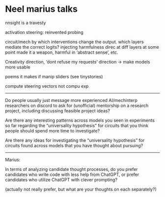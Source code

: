 # Neel marius talks

nnsight is a travesty

activation steering: reinvented probing 

circuit/mech by which interventions change the output. which layers mediate the correct logits? injecting harmfulness direc at diff layers at some point made it a weapon, harmful in ‘abstract sense’, etc.

Creativity direction, ‘dont refuse my requests’ direction → make models more usable

poems it makes if manip sliders (see tinystories)

compute steering vectors not compu exp

---

Do people usually just message more experienced AI/mechinterp researchers on discord to ask for (unofficial) mentorship on a research project, including discussing feasible project ideas?

Are there any interesting patterns across models you seen in experiments so far regarding the “universality hypothesis” for circuits that you think people should spend more time to investigate?

Are there any ideas for investigating the “universality hypothesis” for circuits found across models that you have thought about pursuing?

---

Marius:

In terms of analyzing candidate thought processes, do you prefer candidates who write code with less help from ChatGPT, or prefer candidates who utilize ChatGPT with clever prompting?

(actually not really prefer, but what are your thoughts on each separately?)